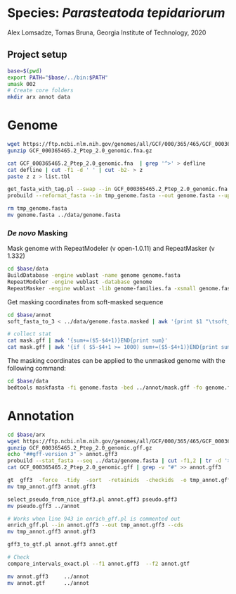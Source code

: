 # Species: _Parasteatoda tepidariorum_

Alex Lomsadze, Tomas Bruna,
Georgia Institute of Technology,
2020

## Project setup

```bash
base=$(pwd)
export PATH="$base/../bin:$PATH"
umask 002
# Create core folders
mkdir arx annot data
```

# Genome

```bash
wget https://ftp.ncbi.nlm.nih.gov/genomes/all/GCF/000/365/465/GCF_000365465.2_Ptep_2.0/GCF_000365465.2_Ptep_2.0_genomic.fna.gz
gunzip GCF_000365465.2_Ptep_2.0_genomic.fna.gz

cat GCF_000365465.2_Ptep_2.0_genomic.fna  | grep '^>' > defline
cat defline | cut -f1 -d ' ' | cut -b2- > z
paste z z > list.tbl

get_fasta_with_tag.pl --swap --in GCF_000365465.2_Ptep_2.0_genomic.fna  --out tmp_genome.fasta  --list list.tbl --v
probuild --reformat_fasta --in tmp_genome.fasta --out genome.fasta --uppercase 1 --letters_per_line 60 --original

rm tmp_genome.fasta
mv genome.fasta ../data/genome.fasta
```

### _De novo_ Masking

Mask genome with RepeatModeler (v open-1.0.11) and RepeatMasker (v 1.332)

```bash
cd $base/data
BuildDatabase -engine wublast -name genome genome.fasta
RepeatModeler -engine wublast -database genome
RepeatMasker -engine wublast -lib genome-families.fa -xsmall genome.fasta
```

Get masking coordinates from soft-masked sequence

```bash
cd $base/annot
soft_fasta_to_3 < ../data/genome.fasta.masked | awk '{print $1 "\tsoft_masking\trepeat\t" $2+1 "\t" $3 "\t.\t.\t.\t." }' > mask.gff

# collect stat
cat mask.gff | awk '{sum+=($5-$4+1)}END{print sum}'
cat mask.gff | awk '{if ( $5-$4+1 >= 1000) sum+=($5-$4+1)}END{print sum}'
```

The masking coordinates can be applied to the unmasked genome with the following command:

```bash
cd $base/data
bedtools maskfasta -fi genome.fasta -bed ../annot/mask.gff -fo genome.fasta.masked -soft
```

# Annotation

```bash
cd $base/arx
wget https://ftp.ncbi.nlm.nih.gov/genomes/all/GCF/000/365/465/GCF_000365465.2_Ptep_2.0/GCF_000365465.2_Ptep_2.0_genomic.gff.gz
gunzip GCF_000365465.2_Ptep_2.0_genomic.gff.gz
echo "##gff-version 3" > annot.gff3
probuild --stat_fasta --seq ../data/genome.fasta | cut -f1,2 | tr -d '>' |  grep -v '^$' | awk '{print "##sequence-region  " $1 "  1 " $2}' >> annot.gff3
cat GCF_000365465.2_Ptep_2.0_genomic.gff | grep -v "#" >> annot.gff3

gt  gff3  -force  -tidy  -sort  -retainids  -checkids  -o tmp_annot.gff3  annot.gff3
mv tmp_annot.gff3 annot.gff3

select_pseudo_from_nice_gff3.pl annot.gff3 pseudo.gff3
mv pseudo.gff3 ../annot

# Works when line 943 in enrich_gff.pl is commented out
enrich_gff.pl --in annot.gff3 --out tmp_annot.gff3 --cds
mv tmp_annot.gff3 annot.gff3

gff3_to_gtf.pl annot.gff3 annot.gtf

# Check
compare_intervals_exact.pl --f1 annot.gff3  --f2 annot.gtf

mv annot.gff3     ../annot
mv annot.gtf      ../annot
```